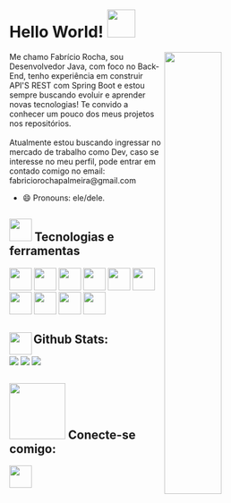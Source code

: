 # Hello World! <img  src="https://raw.githubusercontent.com/MartinHeinz/MartinHeinz/master/wave.gif" width = "50">

<img src="https://stories.freepiklabs.com/storage/33985/code-typing-bro-4592.png" width="45%" align="right">

<div size='20px'>
<p align='left' >Me chamo Fabrício Rocha, sou Desenvolvedor Java, com foco no Back-End, tenho experiência em construir API'S REST com Spring Boot e estou sempre buscando evoluir e aprender novas tecnologias! Te convido a conhecer um pouco dos meus projetos nos repositórios. 
 <br><br>Atualmente estou buscando ingressar no mercado de trabalho como Dev, caso se interesse no meu perfil, pode entrar em contado comigo no email: fabriciorochapalmeira@gmail.com<p>
  
- 😄 Pronouns: ele/dele.
</div>

  

 ## <img  width = "40px" src="https://media2.giphy.com/media/M3nwJpDEUxkCzVftCi/giphy.gif?cid=ecf05e47vf31qzdnfa1xv00y8amf2qu4fra8wf1agwei9pz3&rid=giphy.gif&ct=s"> Tecnologias e ferramentas
<div>
<img src="https://raw.githubusercontent.com/rahulbanerjee26/githubProfileReadmeGenerator/dede753e9b1dd7e1f5e8f9a9f094b67ecf7781ec/icons/java.svg" width="40px">
<img src="https://raw.githubusercontent.com/rahulbanerjee26/githubProfileReadmeGenerator/dede753e9b1dd7e1f5e8f9a9f094b67ecf7781ec/icons/javascript.svg" width="40px">
<img src="https://raw.githubusercontent.com/rahulbanerjee26/githubProfileReadmeGenerator/dede753e9b1dd7e1f5e8f9a9f094b67ecf7781ec/icons/spring.svg" width="40px">
<img src="https://raw.githubusercontent.com/rahulbanerjee26/githubProfileReadmeGenerator/dede753e9b1dd7e1f5e8f9a9f094b67ecf7781ec/icons/bootstrap.svg" width="40px">
<img src="https://raw.githubusercontent.com/rahulbanerjee26/githubProfileReadmeGenerator/dede753e9b1dd7e1f5e8f9a9f094b67ecf7781ec/icons/html.svg" width="40px">
<img src="https://raw.githubusercontent.com/rahulbanerjee26/githubProfileReadmeGenerator/dede753e9b1dd7e1f5e8f9a9f094b67ecf7781ec/icons/css.svg" width="40px">
<img src="https://raw.githubusercontent.com/rahulbanerjee26/githubProfileReadmeGenerator/dede753e9b1dd7e1f5e8f9a9f094b67ecf7781ec/icons/heroku.svg" width="40px">
<img src="https://raw.githubusercontent.com/rahulbanerjee26/githubProfileReadmeGenerator/dede753e9b1dd7e1f5e8f9a9f094b67ecf7781ec/icons/angularjs.svg" width="40px">
<img src="https://raw.githubusercontent.com/rahulbanerjee26/githubProfileReadmeGenerator/dede753e9b1dd7e1f5e8f9a9f094b67ecf7781ec/icons/mysql.svg" width="40px">
<img src="https://raw.githubusercontent.com/rahulbanerjee26/githubProfileReadmeGenerator/dede753e9b1dd7e1f5e8f9a9f094b67ecf7781ec/icons/git.svg" width="40px">
</div>

## <img  align='left' width = "40px" src="https://media1.giphy.com/media/VdoIFLsMIlwzfKD520/giphy.gif?cid=ecf05e47ncd24l6x3ak9kezdc0iz241ny0jdoh5hbby7r1o2&rid=giphy.gif&ct=s"> Github Stats:
<div>
<img  src = "https://github-readme-stats.vercel.app/api?username=fabricior0cha&show_icons=true&include_all_commits=true&count_private=true&theme=apprentice&hide_border=true&bg_color=0D1117">
<img src = "https://github-readme-stats.vercel.app/api/top-langs?username=fabricior0cha&show_icons=true&include_all_commits=true&count_private=true&theme=apprentice&hide_border=true&bg_color=0D1117&layout=compact">
<img src = "https://github-readme-streak-stats.herokuapp.com/?user=fabricior0cha&theme=black-ice&hide_border=true&stroke=0000&background=0D1117&ring=e05397&fire=e05397&currStreakLabel=e05397">  
</div>

## <img width = "100px" src="https://raw.githubusercontent.com/ShahriarShafin/ShahriarShafin/main/Assets/handshake.gif"> Conecte-se comigo:
<div>
<a href="https://www.linkedin.com/in/fabricio-rocha-097392210/"><img src="https://img.icons8.com/color/344/linkedin.png" width="40px"></a>
</div>
